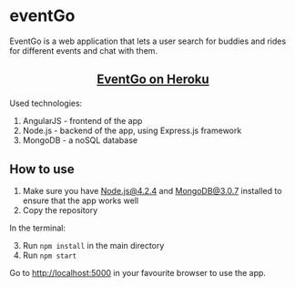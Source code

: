 # eventGo
EventGo is a web application that lets a user search for buddies and rides for different events and chat with them.
## <p align="center"><a href=https://eventgoo.herokuapp.com/>EventGo on Heroku</a></p>


Used technologies:
1. AngularJS - frontend of the app
2. Node.js - backend of the app, using Express.js framework
2. MongoDB - a noSQL database

## How to use
1. Make sure you have Node.js@4.2.4 and MongoDB@3.0.7 installed to ensure that the app works well
2. Copy the repository

In the terminal:

3. Run `npm install` in the main directory
4. Run `npm start`

Go to [http://localhost:5000](http://localhost:5000) in your favourite browser to use the app.
